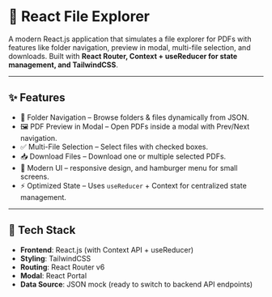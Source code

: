 # 📂 React File Explorer

A modern React.js application that simulates a file explorer for PDFs with features like folder navigation, preview in modal, multi-file selection, and downloads. Built with **React Router, Context + useReducer for state management, and TailwindCSS**.

---

## ✨ Features
- 📁 Folder Navigation – Browse folders & files dynamically from JSON.  
- 🖼 PDF Preview in Modal – Open PDFs inside a modal with Prev/Next navigation.  
- ✅ Multi-File Selection – Select files with checked boxes.  
- 📥 Download Files – Download one or multiple selected PDFs.   
- 🎨 Modern UI – responsive design, and hamburger menu for small screens.  
- ⚡ Optimized State – Uses `useReducer` + Context for centralized state management.  

---

## 🚀 Tech Stack
- **Frontend**: React.js (with Context API + useReducer)  
- **Styling**: TailwindCSS  
- **Routing**: React Router v6  
- **Modal**: React Portal  
- **Data Source**: JSON mock (ready to switch to backend API endpoints)  



